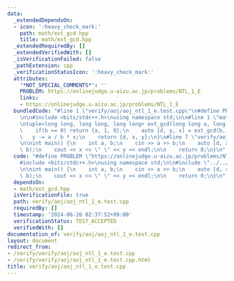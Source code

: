 ```yaml
---
data:
  _extendedDependsOn:
  - icon: ':heavy_check_mark:'
    path: math/ext_gcd.hpp
    title: math/ext_gcd.hpp
  _extendedRequiredBy: []
  _extendedVerifiedWith: []
  _isVerificationFailed: false
  _pathExtension: cpp
  _verificationStatusIcon: ':heavy_check_mark:'
  attributes:
    '*NOT_SPECIAL_COMMENTS*': ''
    PROBLEM: https://onlinejudge.u-aizu.ac.jp/problems/NTL_1_E
    links:
    - https://onlinejudge.u-aizu.ac.jp/problems/NTL_1_E
  bundledCode: "#line 1 \"verify/aoj/aoj_ntl_1_e.test.cpp\"\n#define PROBLEM \"https://onlinejudge.u-aizu.ac.jp/problems/NTL_1_E\"\
    \n\n#include <bits/stdc++.h>\nusing namespace std;\n\n#line 1 \"math/ext_gcd.hpp\"\
    \ntuple<long long, long long, long long> ext_gcd(long long a, long long b) {\n\
    \    if(b == 0) return {a, 1, 0};\n    auto [d, y, x] = ext_gcd(b, a % b);\n \
    \   y -= a / b * x;\n    return {d, x, y};\n}\n#line 7 \"verify/aoj/aoj_ntl_1_e.test.cpp\"\
    \n\nint main() {\n    int a, b;\n    cin >> a >> b;\n    auto [d, x, y] = ext_gcd(a,\
    \ b);\n    cout << x << \" \" << y << endl;\n\n    return 0;\n}\n"
  code: "#define PROBLEM \"https://onlinejudge.u-aizu.ac.jp/problems/NTL_1_E\"\n\n\
    #include <bits/stdc++.h>\nusing namespace std;\n\n#include \"../../math/ext_gcd.hpp\"\
    \n\nint main() {\n    int a, b;\n    cin >> a >> b;\n    auto [d, x, y] = ext_gcd(a,\
    \ b);\n    cout << x << \" \" << y << endl;\n\n    return 0;\n}\n"
  dependsOn:
  - math/ext_gcd.hpp
  isVerificationFile: true
  path: verify/aoj/aoj_ntl_1_e.test.cpp
  requiredBy: []
  timestamp: '2024-06-26 02:37:52+09:00'
  verificationStatus: TEST_ACCEPTED
  verifiedWith: []
documentation_of: verify/aoj/aoj_ntl_1_e.test.cpp
layout: document
redirect_from:
- /verify/verify/aoj/aoj_ntl_1_e.test.cpp
- /verify/verify/aoj/aoj_ntl_1_e.test.cpp.html
title: verify/aoj/aoj_ntl_1_e.test.cpp
---
```

